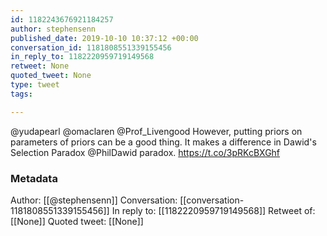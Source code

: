 ```yaml
---
id: 1182243676921184257
author: stephensenn
published_date: 2019-10-10 10:37:12 +00:00
conversation_id: 1181808551339155456
in_reply_to: 1182220959719149568
retweet: None
quoted_tweet: None
type: tweet
tags:

---
```


@yudapearl @omaclaren @Prof_Livengood However, putting priors on parameters of priors can be a good thing. It makes a difference in Dawid's Selection Paradox @PhilDawid paradox.  https://t.co/3pRKcBXGhf

### Metadata

Author: [[@stephensenn]]
Conversation: [[conversation-1181808551339155456]]
In reply to: [[1182220959719149568]]
Retweet of: [[None]]
Quoted tweet: [[None]]
